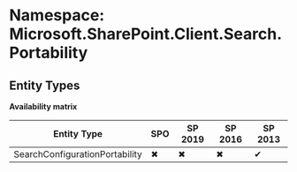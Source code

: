 # Namespace: Microsoft.SharePoint.Client.Search.Portability
## Entity Types

**Availability matrix**

Entity Type | SPO | SP 2019 | SP 2016 | SP 2013
----------|-----|---------|---------|--------
SearchConfigurationPortability | ✖ | ✖ | ✖ | ✔
